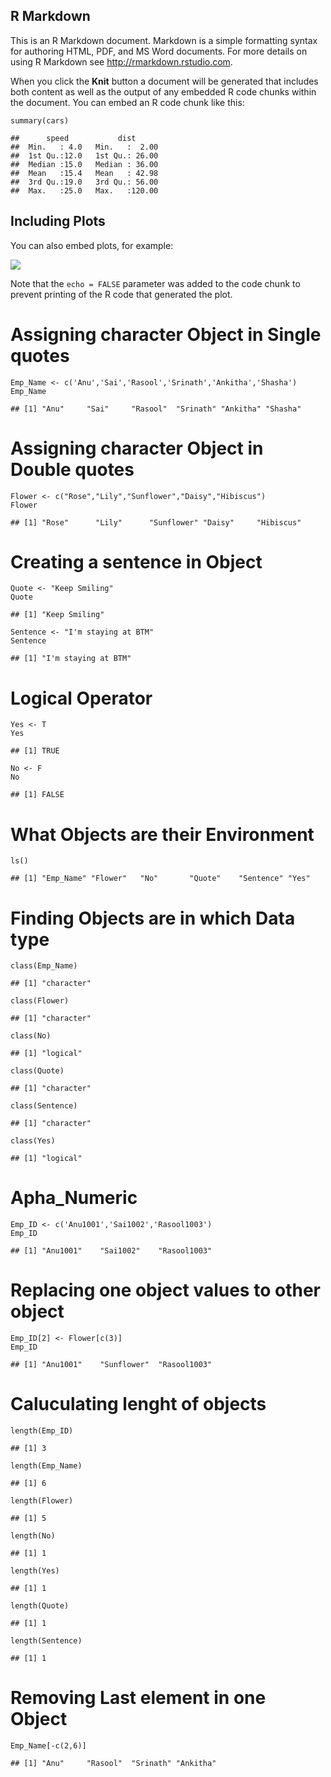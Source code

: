 R Markdown
----------

This is an R Markdown document. Markdown is a simple formatting syntax
for authoring HTML, PDF, and MS Word documents. For more details on
using R Markdown see <http://rmarkdown.rstudio.com>.

When you click the **Knit** button a document will be generated that
includes both content as well as the output of any embedded R code
chunks within the document. You can embed an R code chunk like this:

    summary(cars)

    ##      speed           dist       
    ##  Min.   : 4.0   Min.   :  2.00  
    ##  1st Qu.:12.0   1st Qu.: 26.00  
    ##  Median :15.0   Median : 36.00  
    ##  Mean   :15.4   Mean   : 42.98  
    ##  3rd Qu.:19.0   3rd Qu.: 56.00  
    ##  Max.   :25.0   Max.   :120.00

Including Plots
---------------

You can also embed plots, for example:

![](Character_Manipulation_files/figure-markdown_strict/pressure-1.png)

Note that the `echo = FALSE` parameter was added to the code chunk to
prevent printing of the R code that generated the plot.

Assigning character Object in Single quotes
===========================================

    Emp_Name <- c('Anu','Sai','Rasool','Srinath','Ankitha','Shasha')
    Emp_Name

    ## [1] "Anu"     "Sai"     "Rasool"  "Srinath" "Ankitha" "Shasha"

Assigning character Object in Double quotes
===========================================

    Flower <- c("Rose","Lily","Sunflower","Daisy","Hibiscus")
    Flower

    ## [1] "Rose"      "Lily"      "Sunflower" "Daisy"     "Hibiscus"

Creating a sentence in Object
=============================

    Quote <- "Keep Smiling"
    Quote

    ## [1] "Keep Smiling"

    Sentence <- "I'm staying at BTM"
    Sentence

    ## [1] "I'm staying at BTM"

Logical Operator
================

    Yes <- T
    Yes

    ## [1] TRUE

    No <- F
    No

    ## [1] FALSE

What Objects are their Environment
==================================

    ls()

    ## [1] "Emp_Name" "Flower"   "No"       "Quote"    "Sentence" "Yes"

Finding Objects are in which Data type
======================================

    class(Emp_Name)

    ## [1] "character"

    class(Flower)

    ## [1] "character"

    class(No)

    ## [1] "logical"

    class(Quote)

    ## [1] "character"

    class(Sentence)

    ## [1] "character"

    class(Yes)

    ## [1] "logical"

Apha\_Numeric
=============

    Emp_ID <- c('Anu1001','Sai1002','Rasool1003')
    Emp_ID

    ## [1] "Anu1001"    "Sai1002"    "Rasool1003"

Replacing one object values to other object
===========================================

    Emp_ID[2] <- Flower[c(3)]
    Emp_ID

    ## [1] "Anu1001"    "Sunflower"  "Rasool1003"

Caluculating lenght of objects
==============================

    length(Emp_ID)

    ## [1] 3

    length(Emp_Name)

    ## [1] 6

    length(Flower)

    ## [1] 5

    length(No)

    ## [1] 1

    length(Yes)

    ## [1] 1

    length(Quote)

    ## [1] 1

    length(Sentence)

    ## [1] 1

Removing Last element in one Object
===================================

    Emp_Name[-c(2,6)]

    ## [1] "Anu"     "Rasool"  "Srinath" "Ankitha"
